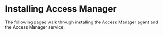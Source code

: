 # Installing Access Manager

The following pages walk through installing the Access Manager agent and the Access Manager service.
